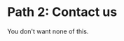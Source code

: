 # Path 2: Contact us 

You don't want none of this.




<!-- ##DOCS-SOURCER-START
{
  "sourcePlugin": "local-copier",
  "hash": "f04ab35eaf2104df06d02ec2cadecadf"
}
##DOCS-SOURCER-END -->
